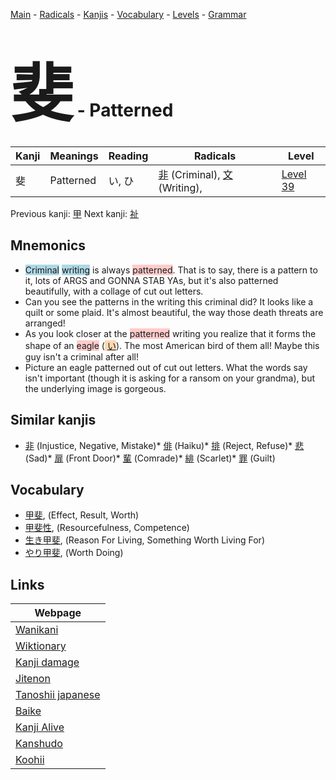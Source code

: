 <style> bigfont {font-size: 100px}</style>
[Main](../index.md) -
[Radicals](../radicals.md) -
[Kanjis](../kanjis.md) -
[Vocabulary](../vocabulary.md) -
[Levels](../levels.md) -
[Grammar](../grammar.md)
# <bigfont> 斐</bigfont> - Patterned 

| Kanji | Meanings | Reading | Radicals | Level |
| --- | --- | --- | --- | --- |
| 斐 | Patterned | い, ひ | [非](../radicals/非.md) (Criminal), [文](../radicals/文.md) (Writing),  | [Level 39](../levels/wk_level39.md) |

Previous kanji: [甲](甲.md) Next kanji: [祉](祉.md) 

## Mnemonics
 * <span style="background-color:#ADD8E6"> Criminal</span> <span style="background-color:#ADD8E6"> writing</span> is always <span style="background-color:#ffcccb"> patterned</span>. That is to say, there is a pattern to it, lots of ARGS and GONNA STAB YAs, but it's also patterned beautifully, with a collage of cut out letters.
* Can you see the patterns in the writing this criminal did? It looks like a quilt or some plaid. It's almost beautiful, the way those death threats are arranged!
* As you look closer at the <span style="background-color:#ffcccb"> patterned</span> writing you realize that it forms the shape of an <span style="background-color:#ffcccb"> eagle</span> (<span style="background-color:#fed8b1"> [い](https://jisho.org/search/い)</span>). The most American bird of them all! Maybe this guy isn't a criminal after all!
* Picture an eagle patterned out of cut out letters. What the words say isn't important (though it is asking for a ransom on your grandma), but the underlying image is gorgeous.


## Similar kanjis
 * [非](非.md) (Injustice, Negative, Mistake)* [俳](俳.md) (Haiku)* [排](排.md) (Reject, Refuse)* [悲](悲.md) (Sad)* [扉](扉.md) (Front Door)* [輩](輩.md) (Comrade)* [緋](緋.md) (Scarlet)* [罪](罪.md) (Guilt)


## Vocabulary
 * [甲斐](../vocabulary/斐.md), (Effect, Result, Worth)
* [甲斐性](../vocabulary/斐.md), (Resourcefulness, Competence)
* [生き甲斐](../vocabulary/斐.md), (Reason For Living, Something Worth Living For)
* [やり甲斐](../vocabulary/斐.md), (Worth Doing)



## Links 

| Webpage |
| --- |
| [Wanikani          ](https://www.wanikani.com/kanji/斐) |
| [Wiktionary        ](https://en.wiktionary.org/wiki/斐) |
| [Kanji damage      ](http://www.kanjidamage.com/kanji/search?utf8=✓&q=斐) |
| [Jitenon           ](https://jitenon.com/kanji/斐) |
| [Tanoshii japanese ](https://www.tanoshiijapanese.com/dictionary/kanji.cfm?k=斐) |
| [Baike             ](https://baike.baidu.com/item/斐) |
| [Kanji Alive       ](https://app.kanjialive.com/斐) |
| [Kanshudo          ](https://www.kanshudo.com/searchmn?q=斐) |
| [Koohii            ](https://kanji.koohii.com/study/kanji/斐) |
